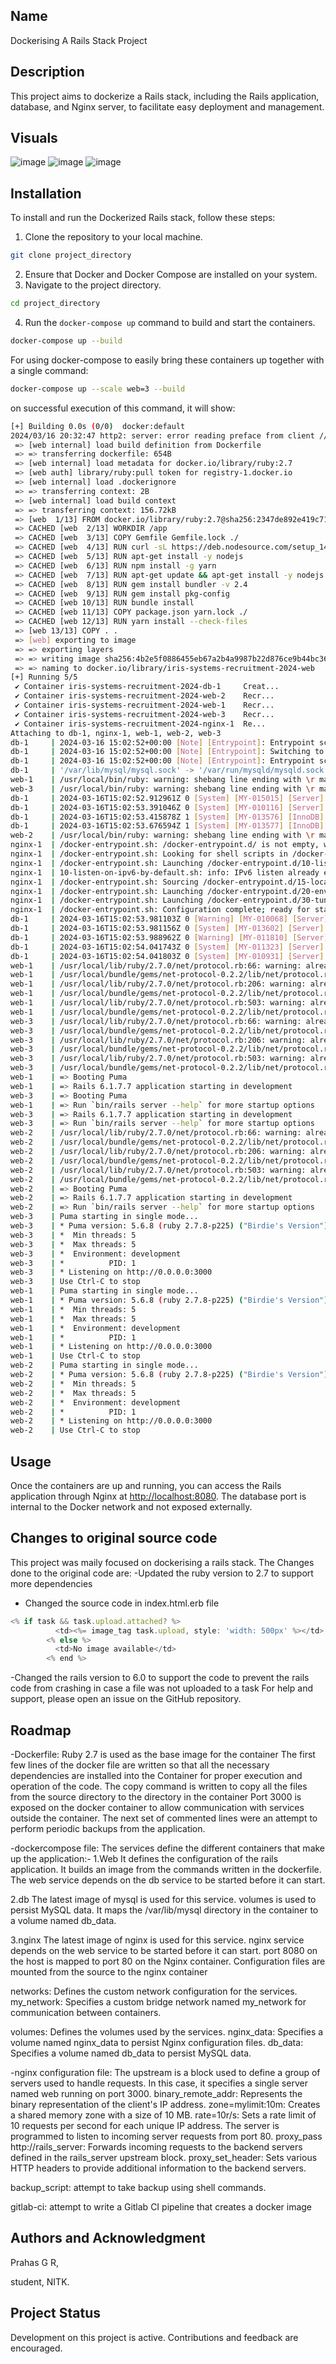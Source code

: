 ## Name
Dockerising A Rails Stack Project

## Description
This project aims to dockerize a Rails stack, including the Rails application, database, and Nginx server, to facilitate easy deployment and management.

## Visuals
![image](https://github.com/PrahasGR/dockerisation_of_rails/assets/71590687/8c60fa62-7ae8-4bb6-a4a0-49cdaada7096)
![image](https://github.com/PrahasGR/dockerisation_of_rails/assets/71590687/832205c0-8259-4ef1-aa18-ca8b56c8a24d)
![image](https://github.com/PrahasGR/dockerisation_of_rails/assets/71590687/9afc58c9-26cb-41e0-a301-c24178ea6597)


## Installation
To install and run the Dockerized Rails stack, follow these steps:

1. Clone the repository to your local machine.
```bash
git clone project_directory
```
2. Ensure that Docker and Docker Compose are installed on your system.
3. Navigate to the project directory.
```bash
cd project_directory
```
4. Run the `docker-compose up` command to build and start the containers.
```bash
docker-compose up --build
```
For using docker-compose to easily bring these containers up together with a single command:
```bash
docker-compose up --scale web=3 --build
```
on successful execution of this command, it will show:
```bash
[+] Building 0.0s (0/0)  docker:default
2024/03/16 20:32:47 http2: server: error reading preface from client //./pipe/docker_engine: file has already bee[+] Building 3.7s (19/19) FINISHED                                                                docker:default
 => [web internal] load build definition from Dockerfile                                                    0.0s
 => => transferring dockerfile: 654B                                                                        0.0s
 => [web internal] load metadata for docker.io/library/ruby:2.7                                             2.3s
 => [web auth] library/ruby:pull token for registry-1.docker.io                                             0.0s
 => [web internal] load .dockerignore                                                                       0.0s
 => => transferring context: 2B                                                                             0.0s
 => [web internal] load build context                                                                       0.3s
 => => transferring context: 156.72kB                                                                       0.3s
 => [web  1/13] FROM docker.io/library/ruby:2.7@sha256:2347de892e419c7160fc21dec721d5952736909f8c3fbb7f84c  0.0s 
 => CACHED [web  2/13] WORKDIR /app                                                                         0.0s
 => CACHED [web  3/13] COPY Gemfile Gemfile.lock ./                                                         0.0s
 => CACHED [web  4/13] RUN curl -sL https://deb.nodesource.com/setup_14.x | bash -                          0.0s 
 => CACHED [web  5/13] RUN apt-get install -y nodejs                                                        0.0s 
 => CACHED [web  6/13] RUN npm install -g yarn                                                              0.0s 
 => CACHED [web  7/13] RUN apt-get update && apt-get install -y nodejs                                      0.0s 
 => CACHED [web  8/13] RUN gem install bundler -v 2.4                                                       0.0s 
 => CACHED [web  9/13] RUN gem install pkg-config                                                           0.0s 
 => CACHED [web 10/13] RUN bundle install                                                                   0.0s 
 => CACHED [web 11/13] COPY package.json yarn.lock ./                                                       0.0s 
 => CACHED [web 12/13] RUN yarn install --check-files                                                       0.0s 
 => [web 13/13] COPY . .                                                                                    0.6s 
 => [web] exporting to image                                                                                0.2s 
 => => exporting layers                                                                                     0.2s 
 => => writing image sha256:4b2e5f0886455eb67a2b4a9987b22d876ce9b44bc362ab3d061565d6b884563f                0.0s 
 => => naming to docker.io/library/iris-systems-recruitment-2024-web                                        0.0s 
[+] Running 5/5
 ✔ Container iris-systems-recruitment-2024-db-1     Creat...                                                0.0s 
 ✔ Container iris-systems-recruitment-2024-web-2    Recr...                                                 0.3s 
 ✔ Container iris-systems-recruitment-2024-web-1    Recr...                                                 0.4s 
 ✔ Container iris-systems-recruitment-2024-web-3    Recr...                                                 0.3s 
 ✔ Container iris-systems-recruitment-2024-nginx-1  Re...                                                   0.1s 
Attaching to db-1, nginx-1, web-1, web-2, web-3
db-1     | 2024-03-16 15:02:52+00:00 [Note] [Entrypoint]: Entrypoint script for MySQL Server 8.3.0-1.el8 started.
db-1     | 2024-03-16 15:02:52+00:00 [Note] [Entrypoint]: Switching to dedicated user 'mysql'
db-1     | 2024-03-16 15:02:52+00:00 [Note] [Entrypoint]: Entrypoint script for MySQL Server 8.3.0-1.el8 started.
db-1     | '/var/lib/mysql/mysql.sock' -> '/var/run/mysqld/mysqld.sock'
web-1    | /usr/local/bin/ruby: warning: shebang line ending with \r may cause problems
web-3    | /usr/local/bin/ruby: warning: shebang line ending with \r may cause problems
db-1     | 2024-03-16T15:02:52.912961Z 0 [System] [MY-015015] [Server] MySQL Server - start.
db-1     | 2024-03-16T15:02:53.391046Z 0 [System] [MY-010116] [Server] /usr/sbin/mysqld (mysqld 8.3.0) starting as process 1
db-1     | 2024-03-16T15:02:53.415878Z 1 [System] [MY-013576] [InnoDB] InnoDB initialization has started.
db-1     | 2024-03-16T15:02:53.676594Z 1 [System] [MY-013577] [InnoDB] InnoDB initialization has ended.
web-2    | /usr/local/bin/ruby: warning: shebang line ending with \r may cause problems
nginx-1  | /docker-entrypoint.sh: /docker-entrypoint.d/ is not empty, will attempt to perform configuration
nginx-1  | /docker-entrypoint.sh: Looking for shell scripts in /docker-entrypoint.d/
nginx-1  | /docker-entrypoint.sh: Launching /docker-entrypoint.d/10-listen-on-ipv6-by-default.sh
nginx-1  | 10-listen-on-ipv6-by-default.sh: info: IPv6 listen already enabled
nginx-1  | /docker-entrypoint.sh: Sourcing /docker-entrypoint.d/15-local-resolvers.envsh
nginx-1  | /docker-entrypoint.sh: Launching /docker-entrypoint.d/20-envsubst-on-templates.sh
nginx-1  | /docker-entrypoint.sh: Launching /docker-entrypoint.d/30-tune-worker-processes.sh
nginx-1  | /docker-entrypoint.sh: Configuration complete; ready for start up
db-1     | 2024-03-16T15:02:53.981103Z 0 [Warning] [MY-010068] [Server] CA certificate ca.pem is self signed.
db-1     | 2024-03-16T15:02:53.981156Z 0 [System] [MY-013602] [Server] Channel mysql_main configured to support TLS. Encrypted connections are now supported for this channel.
db-1     | 2024-03-16T15:02:53.988962Z 0 [Warning] [MY-011810] [Server] Insecure configuration for --pid-file: Location '/var/run/mysqld' in the path is accessible to all OS users. Consider choosing a different directory.     
db-1     | 2024-03-16T15:02:54.041743Z 0 [System] [MY-011323] [Server] X Plugin ready for connections. Bind-address: '::' port: 33060, socket: /var/run/mysqld/mysqlx.sock
db-1     | 2024-03-16T15:02:54.041803Z 0 [System] [MY-010931] [Server] /usr/sbin/mysqld: ready for connections. Version: '8.3.0'  socket: '/var/run/mysqld/mysqld.sock'  port: 3306  MySQL Community Server - GPL.
web-1    | /usr/local/lib/ruby/2.7.0/net/protocol.rb:66: warning: already initialized constant Net::ProtocRetryError
web-1    | /usr/local/bundle/gems/net-protocol-0.2.2/lib/net/protocol.rb:68: warning: previous definition of ProtocRetryError was here
web-1    | /usr/local/lib/ruby/2.7.0/net/protocol.rb:206: warning: already initialized constant Net::BufferedIO::BUFSIZE
web-1    | /usr/local/bundle/gems/net-protocol-0.2.2/lib/net/protocol.rb:214: warning: previous definition of BUFSIZE was here
web-1    | /usr/local/lib/ruby/2.7.0/net/protocol.rb:503: warning: already initialized constant Net::NetPrivate::Socket
web-1    | /usr/local/bundle/gems/net-protocol-0.2.2/lib/net/protocol.rb:541: warning: previous definition of Socket was here
web-3    | /usr/local/lib/ruby/2.7.0/net/protocol.rb:66: warning: already initialized constant Net::ProtocRetryError
web-3    | /usr/local/bundle/gems/net-protocol-0.2.2/lib/net/protocol.rb:68: warning: previous definition of ProtocRetryError was here
web-3    | /usr/local/lib/ruby/2.7.0/net/protocol.rb:206: warning: already initialized constant Net::BufferedIO::BUFSIZE
web-3    | /usr/local/bundle/gems/net-protocol-0.2.2/lib/net/protocol.rb:214: warning: previous definition of BUFSIZE was here
web-3    | /usr/local/lib/ruby/2.7.0/net/protocol.rb:503: warning: already initialized constant Net::NetPrivate::Socket
web-3    | /usr/local/bundle/gems/net-protocol-0.2.2/lib/net/protocol.rb:541: warning: previous definition of Socket was here
web-1    | => Booting Puma
web-1    | => Rails 6.1.7.7 application starting in development
web-3    | => Booting Puma
web-1    | => Run `bin/rails server --help` for more startup options
web-3    | => Rails 6.1.7.7 application starting in development
web-3    | => Run `bin/rails server --help` for more startup options
web-2    | /usr/local/lib/ruby/2.7.0/net/protocol.rb:66: warning: already initialized constant Net::ProtocRetryError
web-2    | /usr/local/bundle/gems/net-protocol-0.2.2/lib/net/protocol.rb:68: warning: previous definition of ProtocRetryError was here
web-2    | /usr/local/lib/ruby/2.7.0/net/protocol.rb:206: warning: already initialized constant Net::BufferedIO::BUFSIZE
web-2    | /usr/local/bundle/gems/net-protocol-0.2.2/lib/net/protocol.rb:214: warning: previous definition of BUFSIZE was here
web-2    | /usr/local/lib/ruby/2.7.0/net/protocol.rb:503: warning: already initialized constant Net::NetPrivate::Socket
web-2    | /usr/local/bundle/gems/net-protocol-0.2.2/lib/net/protocol.rb:541: warning: previous definition of Socket was here
web-2    | => Booting Puma
web-2    | => Rails 6.1.7.7 application starting in development
web-2    | => Run `bin/rails server --help` for more startup options
web-3    | Puma starting in single mode...
web-3    | * Puma version: 5.6.8 (ruby 2.7.8-p225) ("Birdie's Version")
web-3    | *  Min threads: 5
web-3    | *  Max threads: 5
web-3    | *  Environment: development
web-3    | *          PID: 1
web-3    | * Listening on http://0.0.0.0:3000
web-3    | Use Ctrl-C to stop
web-1    | Puma starting in single mode...
web-1    | * Puma version: 5.6.8 (ruby 2.7.8-p225) ("Birdie's Version")
web-1    | *  Min threads: 5
web-1    | *  Max threads: 5
web-1    | *  Environment: development
web-1    | *          PID: 1
web-1    | * Listening on http://0.0.0.0:3000
web-1    | Use Ctrl-C to stop
web-2    | Puma starting in single mode...
web-2    | * Puma version: 5.6.8 (ruby 2.7.8-p225) ("Birdie's Version")
web-2    | *  Min threads: 5
web-2    | *  Max threads: 5
web-2    | *  Environment: development
web-2    | *          PID: 1
web-2    | * Listening on http://0.0.0.0:3000
web-2    | Use Ctrl-C to stop
````
## Usage
Once the containers are up and running, you can access the Rails application through Nginx at [http://localhost:8080](http://localhost:8080). The database port is internal to the Docker network and not exposed externally.

## Changes to original source code
This project was maily focused on dockerising a rails stack. The Changes done to the original code are:
-Updated the ruby version to 2.7 to support more dependencies
- Changed the source code in index.html.erb file 
```js
<% if task && task.upload.attached? %>
          <td><%= image_tag task.upload, style: 'width: 500px' %></td>
        <% else %>
          <td>No image available</td>
        <% end %>
```
-Changed the rails version to 6.0 to support the code
to prevent the rails code from crashing in case a file was not uploaded to a task
For help and support, please open an issue on the GitHub repository.

## Roadmap
-Dockerfile:
Ruby 2.7 is used as the base image for the container
The first few lines of the docker file are written so that all the necessary dependencies are 
installed into the Container for proper execution and operation of the code.
The copy command is written to copy all the files from the source directory to the directory in
the container
Port 3000 is exposed on the docker container to allow communication with services outside the container.
The next set of commented lines were an attempt to perform periodic backups from the application.


-dockercompose file:
The services define the different containers that make up the application:-
1.Web
It defines the configuration of the rails application.
It builds an image from the commands written in the dockerfile.
The web service depends on the db service to be started before it can start.

2.db
The latest image of mysql is used for this service.
volumes is used to persist MySQL data. It maps the /var/lib/mysql directory in the container 
to a volume named db_data.

3.nginx
The latest image of nginx is used for this service.
nginx service depends on the web service to be started before it can start.
port 8080 on the host is mapped to port 80 on the Nginx container.
Configuration files are mounted from the source to the nginx container

networks: Defines the custom network configuration for the services.
my_network: Specifies a custom bridge network named my_network for communication between containers.

volumes: Defines the volumes used by the services.
nginx_data: Specifies a volume named nginx_data to persist Nginx configuration files.
db_data: Specifies a volume named db_data to persist MySQL data.

-nginx configuration file:
The upstream is a block used to define a group of servers used to handle requests.
In this case, it specifies a single server named web running on port 3000.
binary_remote_addr: Represents the binary representation of the client's IP address.
zone=mylimit:10m: Creates a shared memory zone with a size of 10 MB.
rate=10r/s: Sets a rate limit of 10 requests per second for each unique IP address.
The server is programmed to listen to incoming server requests from port 80.
proxy_pass http://rails_server: Forwards incoming requests to the backend servers
defined in the rails_server upstream block.
proxy_set_header: Sets various HTTP headers to provide additional information to the backend servers.

backup_script:
attempt to take backup using shell commands.

gitlab-ci:
attempt to write a Gitlab CI pipeline that creates a docker image
## Authors and Acknowledgment
Prahas G R,

student,
NITK.

## Project Status
Development on this project is active. Contributions and feedback are encouraged.
